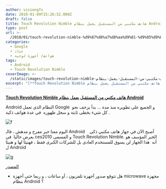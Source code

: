 ```yaml
---
author: visiongfx
date: 2010-01-09T15:26:52.000Z
draft: false
title: Touch Revolution Nimble هاتف مكتبي من المستقبل يعمل بنظام Android
type: post
url: >-
  /2010/01/touch-revolution-nimble-%d9%87%d8%a7%d8%aa%d9%81-%d9%85%d9%83%d8%aa%d8%a8%d9%8a-%d9%85%d9%86-%d8%a7%d9%84%d9%85%d8%b3%d8%aa%d9%82%d8%a8%d9%84-%d9%8a%d8%b9%d9%85%d9%84-%d8%a8%d9%86%d8%b8%d8%a7%d9%85-an/
categories:
  - Google
  - عتاد
  - هواتف/ أجهزة لوحية
tags:
  - Android
  - Touch Revolution Nimble
coverImage: >-
  /static/images/touch-revolution-nimble-هاتف-مكتبي-من-المستقبل-يعمل-بنظام-an/500x_dsc_1348.jpg
excerpt: "[**Touch Revolution Nimble هاتف مكتبي من المستقبل يعمل بنظام Android**](https://www.it-scoop.com/2010/01/touch-revolution-nimble-%d9%87%d8%a7%d8%aa%d9%81-%d9%85%d9%83%d8%aa%d8%a8%d9%8a-%d9%85%d9%86-%d8%a7%d9%84%d9%85%d8%b3%d8%aa%d9%82%d8%a8%d9%84-%d9%8a%d8%b9%d9%85%d9%84-%d8%a8%d9%86%d8%b8%d8%a7%d9%85-an/)\n\nAndroid النظام الذي تعمل Google\_ و الجميع على تطويره منذ مدة ... بدأ يزحف نحو كل شيء بخطى ثابتة و سجل ظهوره\_ في عدة هواتف ذكية .\n\n![f](/static/images/touch-revolution-nimble-هاتف-مكتبي-من-المستقبل-يعمل-بنظام-an/500x_dsc\\_1348.jpg)\n\nاليوم معنا خبر مفرح و"
---
```

[**Touch Revolution Nimble هاتف مكتبي من المستقبل يعمل بنظام Android**](https://www.it-scoop.com/2010/01/touch-revolution-nimble-%d9%87%d8%a7%d8%aa%d9%81-%d9%85%d9%83%d8%aa%d8%a8%d9%8a-%d9%85%d9%86-%d8%a7%d9%84%d9%85%d8%b3%d8%aa%d9%82%d8%a8%d9%84-%d9%8a%d8%b9%d9%85%d9%84-%d8%a8%d9%86%d8%b8%d8%a7%d9%85-an/)

Android النظام الذي تعمل Google  و الجميع على تطويره منذ مدة ... بدأ يزحف نحو كل شيء بخطى ثابتة و سجل ظهوره  في عدة هواتف ذكية .

![f](/static/images/touch-revolution-nimble-هاتف-مكتبي-من-المستقبل-يعمل-بنظام-an/500x_dsc\_1348.jpg)

اليوم معنا خبر مفرح و مدهش ، فالـ Android  أصبح الآن في جهاز هاتف مكتبي ذكي   يعرض حاليا  في ces2010 و المسمى Touch Revolution Nimble. الخبر المؤسف هو أنه  هذا الجهاز لن يسوق للمستخدم العادي بل للشركات الكبرى فقط ، فهنيئا لها و هنيئا ل Android

![g](/static/images/touch-revolution-nimble-هاتف-مكتبي-من-المستقبل-يعمل-بنظام-an/maincontent2010.png)

[المصدر](http://www.touchrev.com/)

-   هل تتوقع صدور أجهزة تلفزيون ، أو ساعات ، و ربما حتى أجهزة microwave مجهزة بنظام Android ؟
